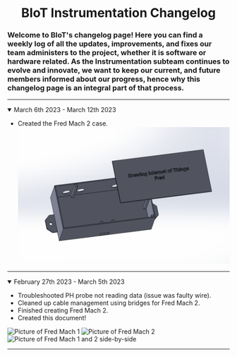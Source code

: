 <h1 align="center">BIoT Instrumentation Changelog</h1>

<h3>Welcome to BIoT's changelog page! Here you can find a weekly log of all the updates, improvements, and fixes our team administers to the project, whether it is software or hardware related. As the Instrumentation subteam continues to evolve and innovate, we want to keep our current, and future members informed about our progress, hence why this changelog page is an integral part of that process.</h3>

---
 


<details open>
  <summary>March 6th 2023 - March 12th 2023</summary>
 
  - Created the Fred Mach 2 case.
  ![Picture of Fred mk2 case](/images/march6pic1.png)
</details>

---
<details open>
  <summary>February 27th 2023 - March 5th 2023</summary>
  
  - Troubleshooted PH probe not reading data (issue was faulty wire).
  - Cleaned up cable management using bridges for Fred Mach 2.
  - Finished creating Fred Mach 2.
  - Created this document!
  
  <img src="https://github.com/frehlid/BIOT-Instrumentation/blob/bfb30a5cc2a246063020bde5ef7a10abdf326e2c/images/march5pic1.jpg" width="30%" alt="Picture of Fred Mach 1" />
  
  <img src="https://github.com/frehlid/BIOT-Instrumentation/blob/bfb30a5cc2a246063020bde5ef7a10abdf326e2c/images/march5pic2.jpg" width="30%" alt="Picture of Fred Mach 2" /> 
  
  <img src="https://github.com/frehlid/BIOT-Instrumentation/blob/bfb30a5cc2a246063020bde5ef7a10abdf326e2c/images/march5pic3.jpg" width="30%" alt="Picture of Fred Mach 1 and 2 side-by-side" />
  
</details>

---

<!--

<details open>
  <summary>Date From - Date To</summary>
  
  - Thing1
  - Thing2

  <img width="30%" alt="" src="" />
  
</details>

-->
